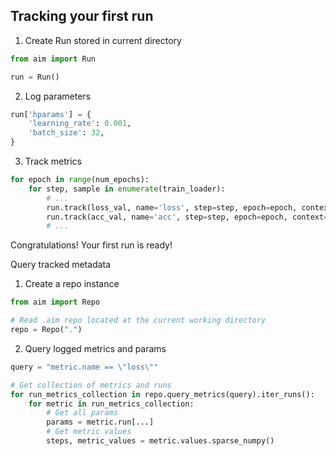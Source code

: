 ## Tracking your first run

1. Create Run stored in current directory

```python
from aim import Run

run = Run()
```

2. Log parameters

```python
run['hparams'] = {
    'learning_rate': 0.001,
    'batch_size': 32,
}
```

3. Track metrics

```python
for epoch in range(num_epochs):
    for step, sample in enumerate(train_loader):
        # ...
        run.track(loss_val, name='loss', step=step, epoch=epoch, context={ "subset": "train" })
        run.track(acc_val, name='acc', step=step, epoch=epoch, context={ "subset": "train" })
        # ...
```

Congratulations! Your first run is ready!

Query tracked metadata

1. Create a repo instance

```python
from aim import Repo

# Read .aim repo located at the current working directory
repo = Repo(".")
```

2. Query logged metrics and params

```python
query = "metric.name == \"loss\""

# Get collection of metrics and runs
for run_metrics_collection in repo.query_metrics(query).iter_runs():
    for metric in run_metrics_collection:
        # Get all params
        params = metric.run[...]
        # Get metric values
        steps, metric_values = metric.values.sparse_numpy()
```
